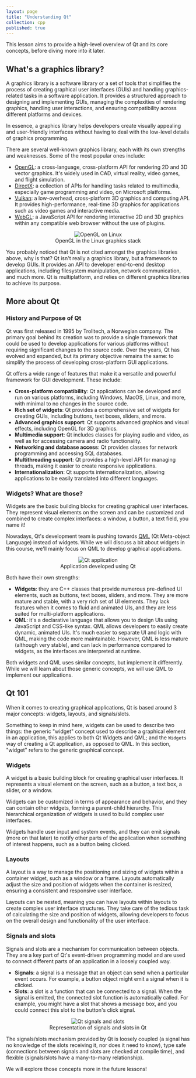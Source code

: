 ```yaml
---
layout: page
title: "Understanding Qt"
collection: cpp
published: true
---
```


This lesson aims to provide a high-level overview of Qt and its core concepts, before diving more into it later.

## What's a graphics library?

A graphics library is a software library or a set of tools that simplifies the process of creating graphical user interfaces (GUIs) and handling graphics-related tasks in a software application. It provides a structured approach to designing and implementing GUIs, managing the complexities of rendering graphics, handling user interactions, and ensuring compatibility across different platforms and devices.

In essence, a graphics library helps developers create visually appealing and user-friendly interfaces without having to deal with the low-level details of graphics programming.

There are several well-known graphics library, each with its own strengths and weaknesses. Some of the most popular ones include:
- [OpenGL][opengl]: a cross-language, cross-platform API for rendering 2D and 3D vector graphics. It's widely used in CAD, virtual reality, video games, and flight simulation.
- [DirectX][directx]: a collection of APIs for handling tasks related to multimedia, especially game programming and video, on Microsoft platforms.
- [Vulkan][vulkan]: a low-overhead, cross-platform 3D graphics and computing API. It provides high-performance, real-time 3D graphics for applications such as video games and interactive media.
- [WebGL][webgl]: a JavaScript API for rendering interactive 2D and 3D graphics within any compatible web browser without the use of plugins.

<center>
    <figure class="image">
        <img style="max-width: 600px" src="../assets/10-opengl-on-the-system.png" alt="OpenGL on Linux">
        <figcaption>OpenGL in the Linux graphics stack</figcaption>
    </figure>
</center>

You probably noticed that Qt is not cited amongst the graphics libraries above, why is that? Qt isn't really a graphics library, but a framework to develop GUIs. It provides an API to developer end-to-end desktop applications, including filesystem manipulation, network communication, and much more. Qt is multiplatform, and relies on different graphics libraries to achieve its purpose.

## More about Qt

### History and Purpose of Qt

Qt was first released in 1995 by Trolltech, a Norwegian company. The primary goal behind its creation was to provide a single framework that could be used to develop applications for various platforms without requiring significant changes to the source code. Over the years, Qt has evolved and expanded, but its primary objective remains the same: to simplify the process of developing cross-platform GUI applications.

Qt offers a wide range of features that make it a versatile and powerful framework for GUI development. These include:
- **Cross-platform compatibility**: Qt applications can be developed and run on various platforms, including Windows, MacOS, Linux, and more, with minimal to no changes in the source code.
- **Rich set of widgets**: Qt provides a comprehensive set of widgets for creating GUIs, including buttons, text boxes, sliders, and more.
- **Advanced graphics support**: Qt supports advanced graphics and visual effects, including OpenGL for 3D graphics.
- **Multimedia support**: Qt includes classes for playing audio and video, as well as for accessing camera and radio functionality.
- **Networking and database access**: Qt provides classes for network programming and accessing SQL databases.
- **Multithreading support**: Qt provides a high-level API for managing threads, making it easier to create responsive applications.
- **Internationalization**: Qt supports internationalization, allowing applications to be easily translated into different languages.

### Widgets? What are those?

Widgets are the basic building blocks for creating graphical user interfaces. They represent visual elements on the screen and can be customized and combined to create complex interfaces: a window, a button, a text field, you name it!

Nowadays, Qt's development team is pushing towards [QML][qml] (Qt Meta-object Language) instead of widgets. While we will discuss a bit about widgets in this course, we'll mainly focus on QML to develop graphical applications.

<center>
    <figure class="image">
        <img style="max-width: 600px" src="../assets/10-qt-widget.webp" alt="Qt application">
        <figcaption>Application developed using Qt</figcaption>
    </figure>
</center>

Both have their own strengths:
- **Widgets**: they are C++ classes that provide numerous pre-defined UI elements, such as buttons, text boxes, sliders, and more. They are more mature and stable, with a very rich set of UI elements. They lack features when it comes to fluid and animated UIs, and they are less suited for multi-platform applications.
- **QML**: it's a declarative language that allows you to design UIs using JavaScript and CSS-like syntax. QML allows developers to easily create dynamic, animated UIs. It's much easier to separate UI and logic with QML, making the code more maintainable. However, QML is less mature (although very stable), and can lack in performance compared to widgets, as the interfaces are interpreted at runtime.

Both widgets and QML uses similar concepts, but implement it differently. While we will learn about those generic concepts, we will use QML to implement our applications.

## Qt 101

When it comes to creating graphical applications, Qt is based around 3 major concepts: widgets, layouts, and signals/slots.

Something to keep in mind here, widgets can be used to describe two things: the generic "widget" concept used to describe a graphical element in an application, this applies to both Qt Widgets and QML; and the `Widgets` way of creating a Qt application, as opposed to QML. In this section, "widget" refers to the generic graphical concept.

### Widgets

A widget is a basic building block for creating graphical user interfaces. It represents a visual element on the screen, such as a button, a text box, a slider, or a window.

Widgets can be customized in terms of appearance and behavior, and they can contain other widgets, forming a parent-child hierarchy. This hierarchical organization of widgets is used to build complex user interfaces.

Widgets handle user input and system events, and they can emit signals (more on that later) to notify other parts of the application when something of interest happens, such as a button being clicked.

### Layouts

A layout is a way to manage the positioning and sizing of widgets within a container widget, such as a window or a frame. Layouts automatically adjust the size and position of widgets when the container is resized, ensuring a consistent and responsive user interface.

Layouts can be nested, meaning you can have layouts within layouts to create complex user interface structures. They take care of the tedious task of calculating the size and position of widgets, allowing developers to focus on the overall design and functionality of the user interface.

### Signals and slots

Signals and slots are a mechanism for communication between objects. They are a key part of Qt's event-driven programming model and are used to connect different parts of an application in a loosely coupled way.
- **Signals**: a signal is a message that an object can send when a particular event occurs. For example, a button object might emit a signal when it is clicked.
- **Slots**: a slot is a function that can be connected to a signal. When the signal is emitted, the connected slot function is automatically called. For example, you might have a slot that shows a message box, and you could connect this slot to the button's click signal.

<center>
    <figure class="image">
        <img style="max-width: 600px" src="../assets/10-signals-slots.png" alt="Qt signals and slots">
        <figcaption>Representation of signals and slots in Qt</figcaption>
    </figure>
</center>

The signals/slots mechanism provided by Qt is loosely coupled (a signal has no knowledge of the slots receiving it, nor does it need to know), type safe (connections between signals and slots are checked at compile time), and flexible (signals/slots have a many-to-many relationship).

We will explore those concepts more in the future lessons!

[opengl]: https://en.wikipedia.org/wiki/OpenGL
[directx]: https://en.wikipedia.org/wiki/DirectX
[vulkan]: https://en.wikipedia.org/wiki/Vulkan
[webgl]: https://en.wikipedia.org/wiki/WebGL
[qml]: https://doc.qt.io/qt-6/qtqml-index.html
